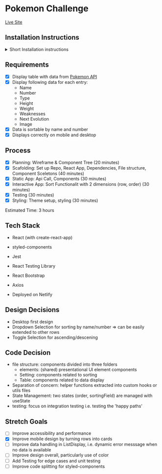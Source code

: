 # Pokemon Challenge

[Live Site](https://optimistic-euclid-542841.netlify.app/)

## Installation Instructions

<details>
<summary> Short Installation instructions </summary>
1. Clone this repo onto your local machine
```
git clone https://github.com/LaLeonie/pokemon.git
```

2. Install dependencies

```
npm i
```

3. Start local server

```
npm start
```

4. Open your browser to **localhost:3000**
5. Optional: run tests

```
npm test
```

</details>

## Requirements

- [x] Display table with data from [Pokemon API](https://raw.githubusercontent.com/mrtonks/coding_challenges/main/pokedex.json)
- [x] Display following data for each entry:
  - Name
  - Number
  - Type
  - Height
  - Weight
  - Weaknesses
  - Next Evolution
  - Image
- [x] Data is sortable by name and number
- [x] Displays correctly on mobile and desktop

## Process

- [x] Planning: Wireframe & Component Tree (20 minutes)
- [x] Scafolding: Set up Repo, React App, Dependencies, File structure, Component Sceletons (40 minutes)
- [x] Static App: Api Call, Components (30 minutes)
- [x] Interactive App: Sort Functionalit with 2 dimensions (row, order) (30 minutes)
- [x] Testing (30 minutes)
- [x] Styling: Theme setup, styling (30 minutes)

Estimated Time: 3 hours

## Tech Stack

- React (with create-react-app)
- styled-components
- Jest
- React Testing Library
- React Bootstrap
- Axios

- Deployed on Netlify

## Design Decisions

- Desktop first design
- Dropdown Selection for sorting by name/number => can be easily extended to other rows
- Toggle Selection for ascending/descening

## Code Decision

- file structure: components divided into three folders
  - elements: (shared) presentational UI element components
  - Setting: components related to sorting
  - Table: components related to data display
- Separation of concern: helper functions extracted into custom hooks or utils files
- State Management: two states (order, sortingField) are managed with useState
- testing: focus on integration testing i.e. testing the 'happy paths'

## Stretch Goals

- [ ] Improve accessibility and performance
- [x] Improve mobile design by turning rows into cards
- [ ] Improve data handling in ListDisplay, i.e. dynamic error messsage when no data is available
- [ ] Improve design overall, particularly use of color
- [ ] Add Testing for edge cases and unit testing
- [ ] Improve code splitting for styled-components

